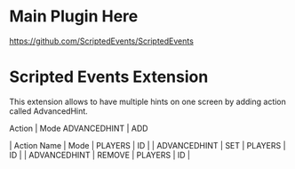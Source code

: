 # Main Plugin Here
https://github.com/ScriptedEvents/ScriptedEvents

# Scripted Events Extension
This extension allows to have multiple hints on one screen by adding action called AdvancedHint.

Action | Mode
ADVANCEDHINT | ADD


| Action Name | Mode    | PLAYERS | ID |
| ADVANCEDHINT   | SET | PLAYERS | ID |
| ADVANCEDHINT | REMOVE | PLAYERS | ID   |
